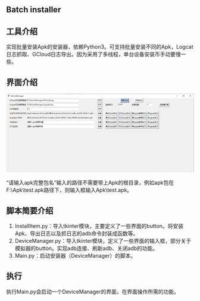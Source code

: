 
## Batch installer

## 工具介绍
实现批量安装Apk的安装器，依赖Python3。可支持批量安装不同的Apk，Logcat日志抓取、GCloud日志导出。因为采用了多线程，单台设备安装币手动要慢一些。

## 界面介绍

![avatar](https://github.com/LindomHu/Python-Study_90/blob/ce1d18d88ee94a2e2b66795106ce184d0621c9cc/OldBoyStudy/16415386396895.png?raw=true)

“请输入apk完整包名”输入的路径不需要带上Apk的根目录，例如apk包在F:\Apk\test.apk路径下，则输入框输入Apk\test.apk。

## 脚本简要介绍
1. InstallItem.py：导入tkinter模块，主要定义了一些界面的button。将安装Apk、导出日志以及抓日志的adb命令封装成函数等。
2. DeviceManager.py：导入tkinter模块，定义了一些界面的输入框，部分关于模拟器的button。实现adb连接、刷新adb、关闭adb的功能。
3. Main.py：启动安装器（DeviceManager）的脚本。

## 执行
执行Main.py会启动一个DeviceManager的界面，在界面操作所需的功能。
